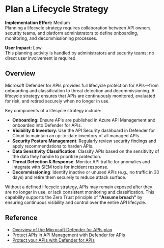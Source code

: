 # Plan a Lifecycle Strategy

**Implementation Effort:** Medium  
Planning a lifecycle strategy requires collaboration between API owners, security teams, and platform administrators to define onboarding, monitoring, and decommissioning processes.

**User Impact:** Low  
This planning activity is handled by administrators and security teams; no direct user involvement is required.

## Overview

Microsoft Defender for APIs provides full lifecycle protection for APIs—from onboarding and classification to threat detection and decommissioning. A lifecycle strategy ensures that APIs are continuously monitored, evaluated for risk, and retired securely when no longer in use.

Key components of a lifecycle strategy include:

- **Onboarding**: Ensure APIs are published in Azure API Management and onboarded into Defender for APIs.
- **Visibility & Inventory**: Use the API Security dashboard in Defender for Cloud to maintain an up-to-date inventory of all managed APIs.
- **Security Posture Management**: Regularly review security findings and apply recommendations to harden APIs.
- **Data Sensitivity Classification**: Classify APIs based on the sensitivity of the data they handle to prioritize protection.
- **Threat Detection & Response**: Monitor API traffic for anomalies and integrate with SIEM tools for incident response.
- **Decommissioning**: Identify inactive or unused APIs (e.g., no traffic in 30 days) and retire them securely to reduce attack surface.

Without a defined lifecycle strategy, APIs may remain exposed after they are no longer in use, or lack consistent monitoring and classification. This capability supports the Zero Trust principle of **"Assume breach"** by ensuring continuous visibility and control over the entire API lifecycle.

## Reference

- [Overview of the Microsoft Defender for APIs plan](https://learn.microsoft.com/en-us/azure/defender-for-cloud/defender-for-apis-introduction)  
- [Protect APIs in API Management with Defender for APIs](https://learn.microsoft.com/en-us/azure/api-management/protect-with-defender-for-apis)  
- [Protect your APIs with Defender for APIs](https://learn.microsoft.com/en-us/azure/defender-for-cloud/defender-for-apis-deploy)
